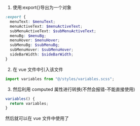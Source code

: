 1. 使用:export{}导出为一个对象

```scss
:export {
  menuText: $menuText;
  menuActiveText: $menuActiveText;
  subMenuActiveText: $subMenuActiveText;
  menuBg: $menuBg;
  menuHover: $menuHover;
  subMenuBg: $subMenuBg;
  subMenuHover: $subMenuHover;
  sideBarWidth: $sideBarWidth;
}
```

2. 在 vue 文件中引入该文件

```js
import variables from "@/styles/variables.scss";
```

3. 然后利用 computed 属性进行转换(不然会报错-不能直接使用)

```js
variables() {
  return variables;
}
```

然后就可以在 vue 文件中使用了

